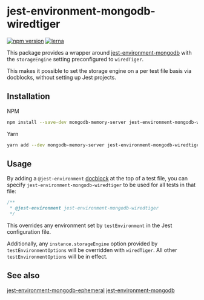 # jest-environment-mongodb-wiredtiger

[![npm version](https://badge.fury.io/js/jest-environment-mongodb-wiredtiger.svg)](https://badge.fury.io/js/jest-environment-mongodb-wiredtiger)
[![lerna](https://img.shields.io/badge/maintained%20with-lerna-cc00ff.svg)](https://lernajs.io/)

This package provides a wrapper around
[jest-environment-mongodb](https://www.npmjs.com/package/jest-environment-mongodb)
with the `storageEngine` setting preconfigured to `wiredTiger`.

This makes it possible to set the storage engine on a per test file basis via
docblocks, without setting up Jest projects.

## Installation

NPM

```sh
npm install --save-dev mongodb-memory-server jest-environment-mongodb-wiredtiger
```

Yarn

```sh
yarn add --dev mongodb-memory-server jest-environment-mongodb-wiredtiger
```

## Usage

By adding a `@jest-environment`
[docblock](https://jestjs.io/docs/en/configuration#testenvironment-string) at
the top of a test file, you can specify `jest-environment-mongodb-wiredtiger` to
be used for all tests in that file:

```js
/**
 * @jest-environment jest-environment-mongodb-wiredtiger
 */
```

This overrides any environment set by `testEnvironment` in the Jest
configuration file.

Additionally, any `instance.storageEngine` option provided by
`testEnvironmentOptions` will be overridden with `wiredTiger`. All other
`testEnvironmentOptions` will be in effect.

## See also

[jest-environment-mongodb-ephemeral](https://www.npmjs.com/package/jest-environment-mongodb-ephemeral)
[jest-environment-mongodb](https://www.npmjs.com/package/jest-environment-mongodb)
